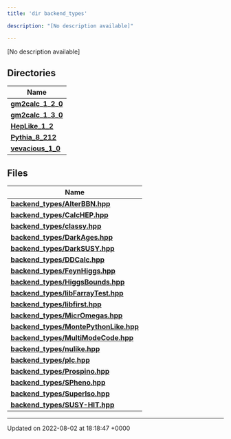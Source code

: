 ```yaml
---
title: 'dir backend_types'

description: "[No description available]"

---
```







[No description available]

## Directories

| Name           |
| -------------- |
| **[gm2calc_1_2_0](/documentation/code/darkbit_development/files/dir_3882af314fbae13225da1aacf68a32d3/#dir-gm2calc-1-2-0)**  |
| **[gm2calc_1_3_0](/documentation/code/darkbit_development/files/dir_e3ec43b41a0f060c1c56e88f55222135/#dir-gm2calc-1-3-0)**  |
| **[HepLike_1_2](/documentation/code/darkbit_development/files/dir_6fccc6c9828a1b32c79249090280a5fa/#dir-heplike-1-2)**  |
| **[Pythia_8_212](/documentation/code/darkbit_development/files/dir_f6265655d4928eb9f90e439e34e335a8/#dir-pythia-8-212)**  |
| **[vevacious_1_0](/documentation/code/darkbit_development/files/dir_f1f2e6ca6d947d21943ec8ed42424e5a/#dir-vevacious-1-0)**  |

## Files

| Name           |
| -------------- |
| **[backend_types/AlterBBN.hpp](/documentation/code/darkbit_development/files/alterbbn_8hpp/#file-alterbbn.hpp)**  |
| **[backend_types/CalcHEP.hpp](/documentation/code/darkbit_development/files/calchep_8hpp/#file-calchep.hpp)**  |
| **[backend_types/classy.hpp](/documentation/code/darkbit_development/files/classy_8hpp/#file-classy.hpp)**  |
| **[backend_types/DarkAges.hpp](/documentation/code/darkbit_development/files/darkages_8hpp/#file-darkages.hpp)**  |
| **[backend_types/DarkSUSY.hpp](/documentation/code/darkbit_development/files/darksusy_8hpp/#file-darksusy.hpp)**  |
| **[backend_types/DDCalc.hpp](/documentation/code/darkbit_development/files/ddcalc_8hpp/#file-ddcalc.hpp)**  |
| **[backend_types/FeynHiggs.hpp](/documentation/code/darkbit_development/files/feynhiggs_8hpp/#file-feynhiggs.hpp)**  |
| **[backend_types/HiggsBounds.hpp](/documentation/code/darkbit_development/files/higgsbounds_8hpp/#file-higgsbounds.hpp)**  |
| **[backend_types/libFarrayTest.hpp](/documentation/code/darkbit_development/files/libfarraytest_8hpp/#file-libfarraytest.hpp)**  |
| **[backend_types/libfirst.hpp](/documentation/code/darkbit_development/files/libfirst_8hpp/#file-libfirst.hpp)**  |
| **[backend_types/MicrOmegas.hpp](/documentation/code/darkbit_development/files/micromegas_8hpp/#file-micromegas.hpp)**  |
| **[backend_types/MontePythonLike.hpp](/documentation/code/darkbit_development/files/montepythonlike_8hpp/#file-montepythonlike.hpp)**  |
| **[backend_types/MultiModeCode.hpp](/documentation/code/darkbit_development/files/multimodecode_8hpp/#file-multimodecode.hpp)**  |
| **[backend_types/nulike.hpp](/documentation/code/darkbit_development/files/nulike_8hpp/#file-nulike.hpp)**  |
| **[backend_types/plc.hpp](/documentation/code/darkbit_development/files/plc_8hpp/#file-plc.hpp)**  |
| **[backend_types/Prospino.hpp](/documentation/code/darkbit_development/files/prospino_8hpp/#file-prospino.hpp)**  |
| **[backend_types/SPheno.hpp](/documentation/code/darkbit_development/files/spheno_8hpp/#file-spheno.hpp)**  |
| **[backend_types/SuperIso.hpp](/documentation/code/darkbit_development/files/superiso_8hpp/#file-superiso.hpp)**  |
| **[backend_types/SUSY-HIT.hpp](/documentation/code/darkbit_development/files/susy-hit_8hpp/#file-susy-hit.hpp)**  |






-------------------------------

Updated on 2022-08-02 at 18:18:47 +0000
